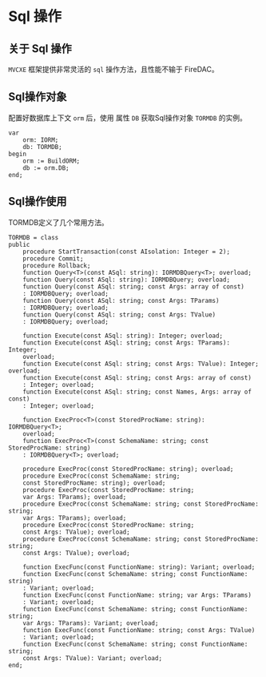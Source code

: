 # Sql 操作

## 关于 Sql 操作
`MVCXE` 框架提供非常灵活的 `sql` 操作方法，且性能不输于 FireDAC。

## Sql操作对象
配置好数据库上下文 `orm` 后，使用 属性 `DB` 获取Sql操作对象 `TORMDB` 的实例。

	var
		orm: IORM;
		db: TORMDB;
	begin
		orm := BuildORM;
		db := orm.DB;
	end;

## Sql操作使用
TORMDB定义了几个常用方法。

    TORMDB = class
    public
        procedure StartTransaction(const AIsolation: Integer = 2);
        procedure Commit;
        procedure Rollback;
        function Query<T>(const ASql: string): IORMDBQuery<T>; overload;
        function Query(const ASql: string): IORMDBQuery; overload;
        function Query(const ASql: string; const Args: array of const)
        : IORMDBQuery; overload;
        function Query(const ASql: string; const Args: TParams)
        : IORMDBQuery; overload;
        function Query(const ASql: string; const Args: TValue)
        : IORMDBQuery; overload;

        function Execute(const ASql: string): Integer; overload;
        function Execute(const ASql: string; const Args: TParams): Integer;
        overload;
        function Execute(const ASql: string; const Args: TValue): Integer; overload;
        function Execute(const ASql: string; const Args: array of const)
        : Integer; overload;
        function Execute(const ASql: string; const Names, Args: array of const)
        : Integer; overload;

        function ExecProc<T>(const StoredProcName: string): IORMDBQuery<T>;
        overload;
        function ExecProc<T>(const SchemaName: string; const StoredProcName: string)
        : IORMDBQuery<T>; overload;

        procedure ExecProc(const StoredProcName: string); overload;
        procedure ExecProc(const SchemaName: string;
        const StoredProcName: string); overload;
        procedure ExecProc(const StoredProcName: string;
        var Args: TParams); overload;
        procedure ExecProc(const SchemaName: string; const StoredProcName: string;
        var Args: TParams); overload;
        procedure ExecProc(const StoredProcName: string;
        const Args: TValue); overload;
        procedure ExecProc(const SchemaName: string; const StoredProcName: string;
        const Args: TValue); overload;

        function ExecFunc(const FunctionName: string): Variant; overload;
        function ExecFunc(const SchemaName: string; const FunctionName: string)
        : Variant; overload;
        function ExecFunc(const FunctionName: string; var Args: TParams)
        : Variant; overload;
        function ExecFunc(const SchemaName: string; const FunctionName: string;
        var Args: TParams): Variant; overload;
        function ExecFunc(const FunctionName: string; const Args: TValue)
        : Variant; overload;
        function ExecFunc(const SchemaName: string; const FunctionName: string;
        const Args: TValue): Variant; overload;
    end;